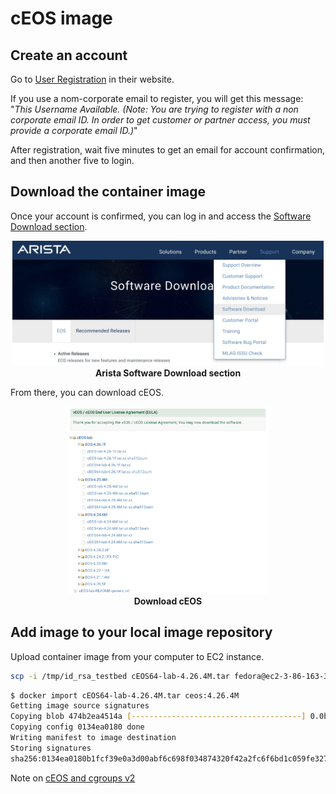 # cEOS image

## Create an account

Go to [User Registration](https://www.arista.com/en/user-registration) in their website.


If you use a nom-corporate email to register, you will get this message: "_This Username Available. (Note: You are trying to register with a non corporate email ID. In order to get customer or partner access, you must provide a corporate email ID.)_"

After registration, wait five minutes to get an email for account confirmation, and then another five to login.

## Download the container image

Once your account is confirmed, you can log in and access the [Software Download section](https://www.arista.com/en/support/software-download).

<p align="center">
  <img height="200" title="Software Download section" src="pictures/Arista_Download.png"><br>
  <b>Arista Software Download section</b><br>
</p>

From there, you can download cEOS.

<p align="center">
  <img height="300" title="Download cEOS" src="pictures/Download_cEOS.png"><br>
  <b>Download cEOS</b><br>
</p>

## Add image to your local image repository

Upload container image from your computer to EC2 instance.

```bash
scp -i /tmp/id_rsa_testbed cEOS64-lab-4.26.4M.tar fedora@ec2-3-86-163-31.compute-1.amazonaws.com:.
```

```bash
$ docker import cEOS64-lab-4.26.4M.tar ceos:4.26.4M
Getting image source signatures
Copying blob 474b2ea4514a [--------------------------------------] 0.0b / 0.0b
Copying config 0134ea0180 done  
Writing manifest to image destination
Storing signatures
sha256:0134ea0180b1fcf39e0a3d00abf6c698f034874320f42a2fc6f6bd1c059fe327
```

Note on [cEOS and cgroups v2](https://github.com/srl-labs/containerlab/issues/467)